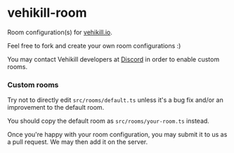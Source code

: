 # vehikill-room

Room configuration(s) for [vehikill.io](https://play.vehikill.io).

Feel free to fork and create your own room configurations :)

You may contact Vehikill developers at [Discord](https://discord.com/invite/tKKMczp) in order to enable custom rooms.

### Custom rooms

Try not to directly edit `src/rooms/default.ts` unless it's a bug fix and/or an improvement to the default room. 

You should copy the default room as `src/rooms/your-room.ts` instead.

Once you're happy with your room configuration, you may submit it to us as a pull request. We may then add it on the server.
